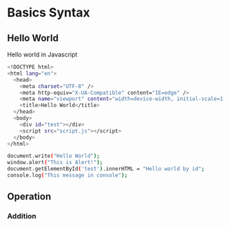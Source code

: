 # Basics Syntax

## Hello World

Hello world in Javascript

```bash
<!DOCTYPE html>
<html lang="en">
  <head>
    <meta charset="UTF-8" />
    <meta http-equiv="X-UA-Compatible" content="IE=edge" />
    <meta name="viewport" content="width=device-width, initial-scale=1.0" />
    <title>Hello World</title>
  </head>
  <body>
    <div id="test"></div>
    <script src="script.js"></script>
  </body>
</html>
```

```bash
document.write("Hello World");
window.alert("This is Alert!");
document.getElementById('test').innerHTML = "Hello world by id";
console.log("This message in console");
```

## Operation

### Addition
